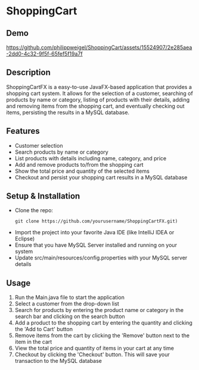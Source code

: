 # ShoppingCart

## Demo
https://github.com/philippweigel/ShoppingCart/assets/15524907/2e285aea-2dd0-4c32-9f5f-65fef5f19a7f

## Description

ShoppingCartFX is a easy-to-use JavaFX-based application that provides a shopping cart system. It allows for the selection of a customer, searching of products by name or category, listing of products with their details, adding and removing items from the shopping cart, and eventually checking out items, persisting the results in a MySQL database.

## Features

- Customer selection
- Search products by name or category
- List products with details including name, category, and price
- Add and remove products to/from the shopping cart
- Show the total price and quantity of the selected items
- Checkout and persist your shopping cart results in a MySQL database

## Setup & Installation
- Clone the repo:
  ```
  git clone https://github.com/yourusername/ShoppingCartFX.git)
  ```
- Import the project into your favorite Java IDE (like IntelliJ IDEA or Eclipse)
- Ensure that you have MySQL Server installed and running on your system 
- Update src/main/resources/config.properties with your MySQL server details

## Usage
1. Run the Main.java file to start the application
2. Select a customer from the drop-down list
3. Search for products by entering the product name or category in the search bar and clicking on the search button
4. Add a product to the shopping cart by entering the quantity and clicking the 'Add to Cart' button
5. Remove items from the cart by clicking the 'Remove' button next to the item in the cart
6. View the total price and quantity of items in your cart at any time
7. Checkout by clicking the 'Checkout' button. This will save your transaction to the MySQL database





